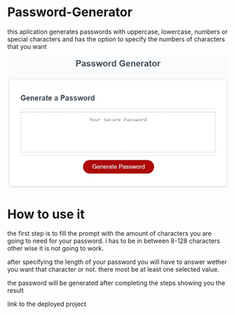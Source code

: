 # Password-Generator
this aplication generates passwords with uppercase, lowercase, numbers or special characters and has the option to specify the numbers of characters that you want

![myimage1](assets/images/c6940dfa-fe39-48ce-b33e-acfefd221eb3.jpg)

# How to use it
the first step is to fill the prompt with the amount of characters you are going to need for your password. i has to be in between 8-128 characters other wise it is not going to work.

after specifying the length of your password you will have to answer wether you want that character or not. there most be at least one selected value.


the password will be generated after completing the steps showing you the result 


link to the deployed project